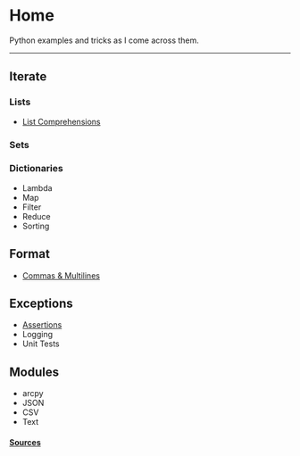 # Home

Python examples and tricks as I come across them.

* * *

## Iterate

### Lists
- [List Comprehensions](./listComprehensions.html)

### Sets

### Dictionaries

- Lambda
- Map
- Filter
- Reduce
- Sorting

## Format
- [Commas & Multilines](./commasMultiline.html)
	
## Exceptions
- [Assertions](./assertions.html)
- Logging
- Unit Tests

## Modules
- arcpy
- JSON
- CSV
- Text

#### [Sources](./sources.html)
